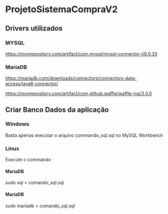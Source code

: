 # ProjetoSistemaCompraV2

## Drivers utilizados

### MYSQL
https://mvnrepository.com/artifact/com.mysql/mysql-connector-j/8.0.33

### MariaDB

https://mariadb.com/downloads/connectors/connectors-data-access/java8-connector/

https://mvnrepository.com/artifact/com.github.waffle/waffle-jna/3.3.0

## Criar Banco Dados da aplicação

### Windows

Basta apenas executar o arquivo commando_sql.sql no MySQL Workbench

### Linux

Execute o commando

#### MariaDB

sudo sql < comando_sql.sql

#### MariaDB

sudo mariadb < comando_sql.sql
